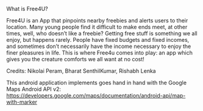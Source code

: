 

What is Free4U?

Free4U is an App that pinpoints nearby freebies and alerts users to their location.
Many young people find it difficult to make ends meet, at other times, well, who doesn’t like a freebie? Getting free stuff is something we all enjoy, but happens rarely. People have fixed budgets and fixed incomes, and sometimes don’t necessarily have the income necessary to enjoy the finer pleasures in life. This is where Free4u comes into play: an app which gives you the creature comforts we all want at no cost!


Credits: Nikolai Peram, Bharat SenthilKumar, Rishabh Lenka


This android application implements goes hand in hand with the Google Maps Android API v2: https://developers.google.com/maps/documentation/android-api/map-with-marker

